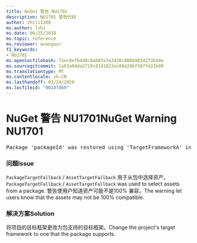 ```yaml
---
title: NuGet 警告 NU1701
description: NU1701 警告代码
author: zhili1208
ms.author: lzhi
ms.date: 06/25/2018
ms.topic: reference
ms.reviewer: anangaur
f1_keywords:
- NU1701
ms.openlocfilehash: 73ec0efb4d0c8a00fe7e2420c808b903d2f3b44e
ms.sourcegitcommit: 1a63a84da2719c8141823ac89a20bf507fd22b00
ms.translationtype: MT
ms.contentlocale: zh-CN
ms.lasthandoff: 03/24/2020
ms.locfileid: "80147469"
---
```

# <a name="nuget-warning-nu1701"></a><span data-ttu-id="e0a85-103">NuGet 警告 NU1701</span><span class="sxs-lookup"><span data-stu-id="e0a85-103">NuGet Warning NU1701</span></span>

<pre>Package 'packageId' was restored using 'TargetFrameworkA' instead the project target framework 'TargetFrameworkB'. This package may not be fully compatible with your project.</pre>

### <a name="issue"></a><span data-ttu-id="e0a85-104">问题</span><span class="sxs-lookup"><span data-stu-id="e0a85-104">Issue</span></span>
<span data-ttu-id="e0a85-105">`PackageTargetFallback` / `AssetTargetFallback` 用于从包中选择资产。</span><span class="sxs-lookup"><span data-stu-id="e0a85-105">`PackageTargetFallback` / `AssetTargetFallback` was used to select assets from a package.</span></span> <span data-ttu-id="e0a85-106">警告使用户知道资产可能不是100% 兼容。</span><span class="sxs-lookup"><span data-stu-id="e0a85-106">The warning let users know that the assets may not be 100% compatible.</span></span>

### <a name="solution"></a><span data-ttu-id="e0a85-107">解决方案</span><span class="sxs-lookup"><span data-stu-id="e0a85-107">Solution</span></span>
<span data-ttu-id="e0a85-108">将项目的目标框架更改为包支持的目标框架。</span><span class="sxs-lookup"><span data-stu-id="e0a85-108">Change the project's target framework to one that the package supports.</span></span>
